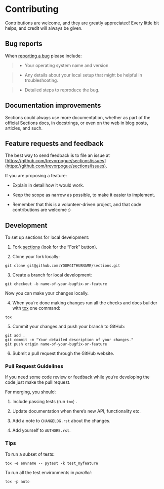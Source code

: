 # Contributing

Contributions are welcome, and they are greatly appreciated! Every
little bit helps, and credit will always be given.

## Bug reports

When [reporting a bug](https://github.com/trevorpogue/sections/issues) please include:

> 
> * Your operating system name and version.


> * Any details about your local setup that might be helpful in troubleshooting.


> * Detailed steps to reproduce the bug.

## Documentation improvements

Sections could always use more documentation, whether as part of the
official Sections docs, in docstrings, or even on the web in blog posts,
articles, and such.

## Feature requests and feedback

The best way to send feedback is to file an issue at [https://github.com/trevorpogue/sections/issues](https://github.com/trevorpogue/sections/issues).

If you are proposing a feature:


* Explain in detail how it would work.


* Keep the scope as narrow as possible, to make it easier to implement.


* Remember that this is a volunteer-driven project, and that code contributions are welcome :)

## Development

To set up sections for local development:


1. Fork [sections](https://github.com/trevorpogue/sections)
(look for the “Fork” button).


2. Clone your fork locally:

```
git clone git@github.com:YOURGITHUBNAME/sections.git
```


3. Create a branch for local development:

```
git checkout -b name-of-your-bugfix-or-feature
```

Now you can make your changes locally.


4. When you’re done making changes run all the checks and docs builder with [tox](https://tox.readthedocs.io/en/latest/install.html) one command:

```
tox
```


5. Commit your changes and push your branch to GitHub:

```
git add .
git commit -m "Your detailed description of your changes."
git push origin name-of-your-bugfix-or-feature
```


6. Submit a pull request through the GitHub website.

### Pull Request Guidelines

If you need some code review or feedback while you’re developing the code just make the pull request.

For merging, you should:


1. Include passing tests (run `tox`) .


2. Update documentation when there’s new API, functionality etc.


3. Add a note to `CHANGELOG.rst` about the changes.


4. Add yourself to `AUTHORS.rst`.

### Tips

To run a subset of tests:

```
tox -e envname -- pytest -k test_myfeature
```

To run all the test environments in *parallel*:

```
tox -p auto
```

